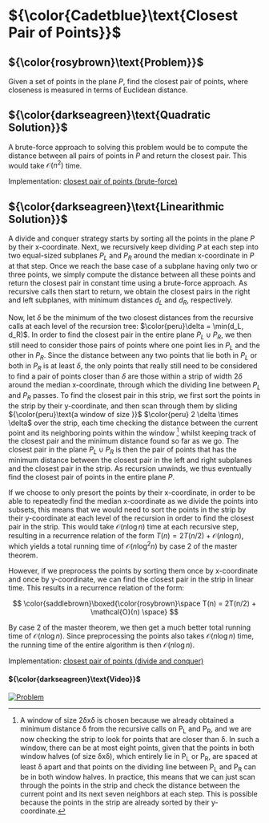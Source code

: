 # ${\color{Cadetblue}\text{Closest Pair of Points}}$

## ${\color{rosybrown}\text{Problem}}$

Given a set of points in the plane $P$, find the closest pair of points, where closeness is measured in terms of Euclidean distance.

## ${\color{darkseagreen}\text{Quadratic Solution}}$

A brute-force approach to solving this problem would be to compute the distance between all pairs of points in $P$ and return the closest pair. This would take $\mathcal{O}(n^2)$ time.

Implementation: [closest pair of points (brute-force)](cpp-1.c)

## ${\color{darkseagreen}\text{Linearithmic Solution}}$

A divide and conquer strategy starts by sorting all the points in the plane $P$ by their x-coordinate. Next, we recursively keep dividing $P$ at each step into two equal-sized subplanes $P_L$ and $P_R$ around the median x-coordinate in $P$ at that step. Once we reach the base case of a subplane having only two or three points, we simply compute the distance between all these points and return the closest pair in constant time using a brute-force approach. As recursive calls then start to return, we obtain the closest pairs in the right and left subplanes, with minimum distances $d_L$ and $d_R$, respectively.  

Now, let $\delta$ be the minimum of the two closest distances from the recursive calls at each level of the recursion tree: $\color{peru}\delta = \min(d_L, d_R)$. In order to find the closest pair in the entire plane $P_L \cup P_R$, we then still need to consider those pairs of points where one point lies in $P_L$ and the other in $P_R$. Since the distance between any two points that lie both in $P_L$ or both in $P_R$ is at least $\delta$, the only points that really still need to be considered to find a pair of points closer than $\delta$ are those within a strip of width $2\delta$ around the median x-coordinate, through which the dividing line between $P_L$ and $P_R$ passes. To find the closest pair in this strip, we first sort the points in the strip by their y-coordinate, and then scan through them by sliding ${\color{peru}\text{a window of size }}$ $\color{peru} 2 \delta \times \delta$ over the strip, each time checking the distance between the current point and its neighboring points within the window [^1] whilst keeping track of the closest pair and the minimum distance found so far as we go. The closest pair in the plane $P_L \cup P_R$ is then the pair of points that has the minimum distance between the closest pair in the left and right subplanes and the closest pair in the strip. As recursion unwinds, we thus eventually find the closest pair of points in the entire plane $P$.

If we choose to only presort the points by their x-coordinate, in order to be able to repeatedly find the median x-coordinate as we divide the points into subsets, this means that we would need to sort the points in the strip by their y-coordinate at each level of the recursion in order to find the closest pair in the strip. This would take $\mathcal{O}(n \log n)$ time at each recursive step, resulting in a recurrence relation of the form $T(n) = 2T(n/2) + \mathcal{O}(n \log n)$, which yields a total running time of $\mathcal{O}(n \log^2 n)$ by case 2 of the master theorem.

However, if we preprocess the points by sorting them once by x-coordinate and once by y-coordinate, we can find the closest pair in the strip in linear time. This results in a recurrence relation of the form:

$$
\color{saddlebrown}\boxed{\color{rosybrown}\space T(n) = 2T(n/2) + \mathcal{O}(n) \space}
$$

By case 2 of the master theorem, we then get a much better total running time of $\mathcal{O}(n \log n)$. Since preprocessing the points also takes $\mathcal{O}(n \log n)$ time, the running time of the entire algorithm is then $\mathcal{O}(n \log n)$.

Implementation: [closest pair of points (divide and conquer)](https://github.com/pl3onasm/AADS/blob/main/algorithms/divide-and-conquer/closest-pair-of-points/closestpair.c)

#### ${\color{darkseagreen}\text{Video}}$

[![Problem](https://img.youtube.com/vi/6u_hWxbOc7E/0.jpg)](https://www.youtube.com/watch?v=6u_hWxbOc7E)

[^1]: A window of size 2δxδ is chosen because we already obtained a minimum distance δ from the recursive calls on P<sub>L</sub> and P<sub>R</sub>, and we are now checking the strip to look for points that are closer than δ. In such a window, there can be at most eight points, given that the points in both window halves (of size δxδ), which entirely lie in P<sub>L</sub> or P<sub>R</sub>, are spaced at least δ apart and that points on the dividing line between P<sub>L</sub> and P<sub>R</sub> can be in both window halves. In practice, this means that we can just scan through the points in the strip and check the distance between the current point and its next seven neighbors at each step. This is possible because the points in the strip are already sorted by their y-coordinate.  
